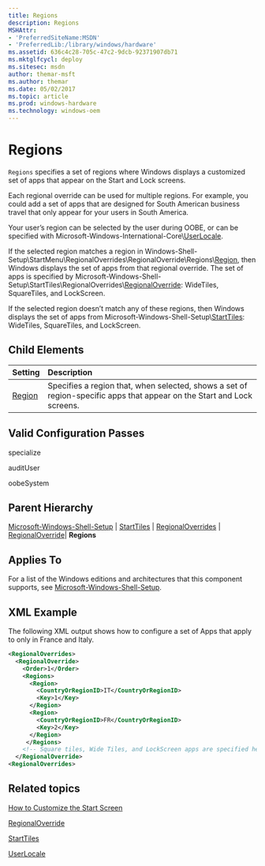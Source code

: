 ```yaml
---
title: Regions
description: Regions
MSHAttr:
- 'PreferredSiteName:MSDN'
- 'PreferredLib:/library/windows/hardware'
ms.assetid: 636c4c28-705c-47c2-9dcb-92371907db71
ms.mktglfcycl: deploy
ms.sitesec: msdn
author: themar-msft
ms.author: themar
ms.date: 05/02/2017
ms.topic: article
ms.prod: windows-hardware
ms.technology: windows-oem
---
```

# Regions

`Regions` specifies a set of regions where Windows displays a customized set of apps that appear on the Start and Lock screens.

Each regional override can be used for multiple regions. For example, you could add a set of apps that are designed for South American business travel that only appear for your users in South America.

Your user’s region can be selected by the user during OOBE, or can be specified with Microsoft-Windows-International-Core\\[UserLocale](microsoft-windows-international-core-userlocale.md).

If the selected region matches a region in Windows-Shell-Setup\\StartMenu\\RegionalOverrides\\RegionalOverride\\Regions\\[Region](microsoft-windows-shell-setup-starttiles-regionaloverrides-regionaloverride-regions-region.md), then Windows displays the set of apps from that regional override. The set of apps is specified by Microsoft-Windows-Shell-Setup\\StartTiles\\RegionalOverrides\\[RegionalOverride](microsoft-windows-shell-setup-starttiles-regionaloverrides-regionaloverride.md): WideTiles, SquareTiles, and LockScreen.

If the selected region doesn’t match any of these regions, then Windows displays the set of apps from Microsoft-Windows-Shell-Setup\\[StartTiles](microsoft-windows-shell-setup-starttiles.md): WideTiles, SquareTiles, and LockScreen.

## Child Elements

| Setting                 | Description                                                                           |
|:------------------------|:--------------------------------------------------------------------------------------|
| [Region](microsoft-windows-shell-setup-starttiles-regionaloverrides-regionaloverride-regions-region.md) | Specifies a region that, when selected, shows a set of region-specific apps that appear on the Start and Lock screens. |

## Valid Configuration Passes

specialize

auditUser

oobeSystem

## Parent Hierarchy

[Microsoft-Windows-Shell-Setup](microsoft-windows-shell-setup.md) | [StartTiles](microsoft-windows-shell-setup-starttiles.md) | [RegionalOverrides](microsoft-windows-shell-setup-starttiles-regionaloverrides.md) | [RegionalOverride](microsoft-windows-shell-setup-starttiles-regionaloverrides-regionaloverride.md)| **Regions**

## Applies To

For a list of the Windows editions and architectures that this component supports, see [Microsoft-Windows-Shell-Setup](microsoft-windows-shell-setup.md).

## XML Example

The following XML output shows how to configure a set of Apps that apply to only in France and Italy.

```XML
<RegionalOverrides>
  <RegionalOverride>
    <Order>1</Order>
    <Regions>
      <Region>
        <CountryOrRegionID>IT</CountryOrRegionID>
        <Key>1</Key>
      </Region>
      <Region>
        <CountryOrRegionID>FR</CountryOrRegionID>
        <Key>2</Key>
      </Region>
     </Regions>
    <!-- Square tiles, Wide Tiles, and LockScreen apps are specified here -->
  </RegionalOverride>
<RegionalOverrides>
```

## Related topics

[How to Customize the Start Screen](http://go.microsoft.com/fwlink/?LinkId=254187)

[RegionalOverride](microsoft-windows-shell-setup-starttiles-regionaloverrides-regionaloverride.md)

[StartTiles](microsoft-windows-shell-setup-starttiles.md)

[UserLocale](microsoft-windows-international-core-userlocale.md)
